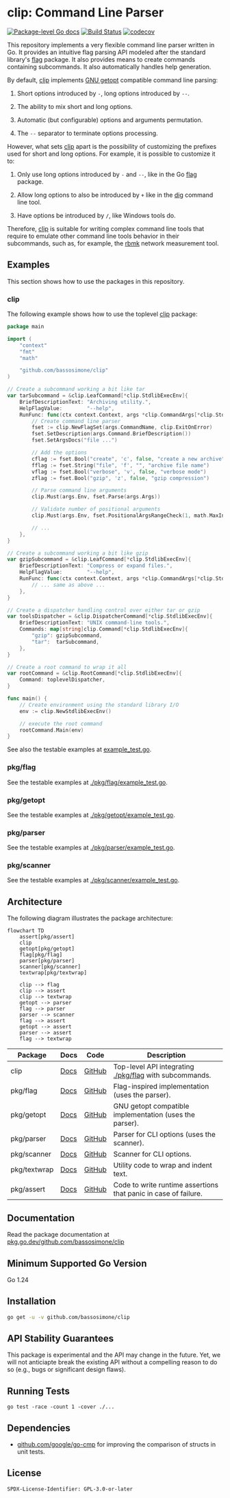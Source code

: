 # clip: Command Line Parser

[![Package-level Go docs](https://pkg.go.dev/badge/github.com/bassosimone/clip)](https://pkg.go.dev/github.com/bassosimone/clip) [![Build Status](https://github.com/bassosimone/clip/actions/workflows/go.yml/badge.svg)](https://github.com/bassosimone/clip/actions) [![codecov](https://codecov.io/gh/bassosimone/clip/branch/main/graph/badge.svg)](https://codecov.io/gh/bassosimone/clip)

This repository implements a very flexible command line parser
written in Go. It provides an intuitive flag parsing API modeled
after the standard library's [flag](https://pkg.go.dev/flag)
package. It also provides means to create commands containing
subcommands. It also automatically handles help generation.

By default, [clip](https://github.com/bassosimone/clip) implements
[GNU getopt](https://linux.die.net/man/3/getopt) compatible
command line parsing:

1. Short options introduced by `-`, long options introduced by `--`.

2. The ability to mix short and long options.

3. Automatic (but configurable) options and arguments permutation.

4. The `--` separator to terminate options processing.

However, what sets [clip](https://github.com/bassosimone/clip) apart is
the possibility of customizing the prefixes used for short and long
options. For example, it is possible to customize it to:

1. Only use long options introduced by `-` and `--`, like in the
Go [flag](https://pkg.go.dev/flag) package.

2. Allow long options to also be introduced by `+` like in the
[dig](https://linux.die.net/man/1/dig) command line tool.

3. Have options be introduced by `/`, like Windows tools do.

Therefore, [clip](https://github.com/bassosimone/clip) is suitable
for writing complex command line tools that require to emulate other
command line tools behavior in their subcommands, such as, for
example, the [rbmk](https://github.com/rbmk-project/rbmk)
network measurement tool.

## Examples

This section shows how to use the packages in this repository.

### clip

The following example shows how to use the toplevel [clip](.) package:

```Go
package main

import (
	"context"
	"fmt"
	"math"

	"github.com/bassosimone/clip"
)

// Create a subcommand working a bit like tar
var tarSubcommand = &clip.LeafCommand[*clip.StdlibExecEnv]{
	BriefDescriptionText: "Archiving utility.",
	HelpFlagValue:        "--help",
	RunFunc: func(ctx context.Context, args *clip.CommandArgs[*clip.StdlibExecEnv]) error {
		// Create command line parser
		fset := clip.NewFlagSet(args.CommandName, clip.ExitOnError)
		fset.SetDescription(args.Command.BriefDescription())
		fset.SetArgsDocs("file ...")

		// Add the options
		cflag := fset.Bool("create", 'c', false, "create a new archive")
		fflag := fset.String("file", 'f', "", "archive file name")
		vflag := fset.Bool("verbose", 'v', false, "verbose mode")
		zflag := fset.Bool("gzip", 'z', false, "gzip compression")

		// Parse command line arguments
		clip.Must(args.Env, fset.Parse(args.Args))

		// Validate number of positional arguments
		clip.Must(args.Env, fset.PositionalArgsRangeCheck(1, math.MaxInt))

		// ...
	},
}

// Create a subcommand working a bit like gzip
var gzipSubcommand = &clip.LeafCommand[*clip.StdlibExecEnv]{
	BriefDescriptionText: "Compress or expand files.",
	HelpFlagValue:        "--help",
	RunFunc: func(ctx context.Context, args *clip.CommandArgs[*clip.StdlibExecEnv]) error {
		// ... same as above ...
	},
}

// Create a dispatcher handling control over either tar or gzip
var toolsDispatcher = &clip.DispatcherCommand[*clip.StdlibExecEnv]{
	BriefDescriptionText: "UNIX command-line tools.",
	Commands: map[string]clip.Command[*clip.StdlibExecEnv]{
		"gzip": gzipSubcommand,
		"tar":  tarSubcommand,
	},
}

// Create a root command to wrap it all
var rootCommand = &clip.RootCommand[*clip.StdlibExecEnv]{
	Command: toplevelDispatcher,
}

func main() {
	// Create environment using the standard library I/O
	env := clip.NewStdlibExecEnv()

	// execute the root command
	rootCommand.Main(env)
}
```

See also the testable examples at [example_test.go](example_test.go).

### pkg/flag

See the testable examples at [./pkg/flag/example_test.go](pkg/flag/example_test.go).

### pkg/getopt

See the testable examples at [./pkg/getopt/example_test.go](pkg/getopt/example_test.go).

### pkg/parser

See the testable examples at [./pkg/parser/example_test.go](pkg/parser/example_test.go).

### pkg/scanner

See the testable examples at [./pkg/scanner/example_test.go](pkg/scanner/example_test.go).

## Architecture

The following diagram illustrates the package architecture:

```mermaid
flowchart TD
    assert[pkg/assert]
    clip
    getopt[pkg/getopt]
    flag[pkg/flag]
    parser[pkg/parser]
    scanner[pkg/scanner]
    textwrap[pkg/textwrap]

    clip --> flag
    clip --> assert
    clip --> textwrap
    getopt --> parser
    flag --> parser
    parser --> scanner
    flag --> assert
    getopt --> assert
    parser --> assert
    flag --> textwrap
```

| Package      | Docs                                                                 | Code                                                                 | Description                                                      |
|--------------|----------------------------------------------------------------------|----------------------------------------------------------------------|------------------------------------------------------------------|
| clip         | [Docs](https://pkg.go.dev/github.com/bassosimone/clip)              | [GitHub](https://github.com/bassosimone/clip)                        | Top-level API integrating [./pkg/flag](./pkg/flag) with subcommands. |
| pkg/flag     | [Docs](https://pkg.go.dev/github.com/bassosimone/clip/pkg/flag)     | [GitHub](https://github.com/bassosimone/clip/tree/main/pkg/flag)     | Flag-inspired implementation (uses the parser).                  |
| pkg/getopt   | [Docs](https://pkg.go.dev/github.com/bassosimone/clip/pkg/getopt)   | [GitHub](https://github.com/bassosimone/clip/tree/main/pkg/getopt)   | GNU getopt compatible implementation (uses the parser).           |
| pkg/parser   | [Docs](https://pkg.go.dev/github.com/bassosimone/clip/pkg/parser)   | [GitHub](https://github.com/bassosimone/clip/tree/main/pkg/parser)   | Parser for CLI options (uses the scanner).                       |
| pkg/scanner  | [Docs](https://pkg.go.dev/github.com/bassosimone/clip/pkg/scanner)  | [GitHub](https://github.com/bassosimone/clip/tree/main/pkg/scanner)  | Scanner for CLI options.                                         |
| pkg/textwrap | [Docs](https://pkg.go.dev/github.com/bassosimone/clip/pkg/textwrap) | [GitHub](https://github.com/bassosimone/clip/tree/main/pkg/textwrap) | Utility code to wrap and indent text.                            |
| pkg/assert   | [Docs](https://pkg.go.dev/github.com/bassosimone/clip/pkg/assert)   | [GitHub](https://github.com/bassosimone/clip/tree/main/pkg/assert)   | Code to write runtime assertions that panic in case of failure.   |

## Documentation

Read the package documentation at [pkg.go.dev/github.com/bassosimone/clip](https://pkg.go.dev/github.com/bassosimone/clip)

## Minimum Supported Go Version

Go 1.24

## Installation

```bash
go get -u -v github.com/bassosimone/clip
```

## API Stability Guarantees

This package is experimental and the API may change in the future. Yet,
we will not anticiapte break the existing API without a compelling reason
to do so (e.g., bugs or significant design flaws).

## Running Tests

```
go test -race -count 1 -cover ./...
```

## Dependencies

- [github.com/google/go-cmp](https://pkg.go.dev/github.com/google/go-cmp)
for improving the comparison of structs in unit tests.

## License

```
SPDX-License-Identifier: GPL-3.0-or-later
```
